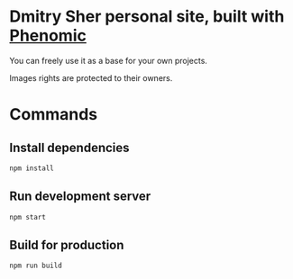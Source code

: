 # Dmitry Sher personal site, built with [Phenomic](https://github.com/MoOx/phenomic)

You can freely use it as a base for your own projects.

Images rights are protected to their owners.

# Commands

## Install dependencies

```sh
npm install
```

## Run development server

```sh
npm start
```

## Build for production

```sh
npm run build
```
